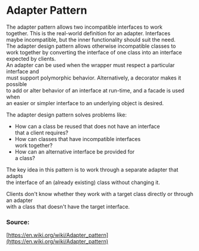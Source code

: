 # Adapter Pattern

The adapter pattern allows two incompatible interfaces to work <br>
together. This is the real-world definition for an adapter. Interfaces<br>
maybe incompatible, but the inner functionality should suit the need.<br>
The adapter design pattern allows otherwise incompatible classes to <br>
work together by converting the interface of one class into an interface <br>
expected by clients.<Br>
An adapter can be used when the wrapper must respect a particular interface and<br> 
must support polymorphic behavior. Alternatively, a decorator makes it possible <br>
to add or alter behavior of an interface at run-time, and a facade is used when<br>
an easier or simpler interface to an underlying object is desired.

The adapter design pattern solves problems like:

* How can a class be reused that does not have an interface <br>
  that a client requires?
* How can classes that have incompatible interfaces <BR>
  work together?
* How can an alternative interface be provided for <bR>
a class?
  
The key idea in this pattern is to work through a separate adapter that adapts<BR>
the interface of an (already existing) class without changing it.

Clients don't know whether they work with a target class directly or through an adapter<BR>
with a class that doesn't have the target interface.

### Source:
[https://en.wiki.org/wiki/Adapter_pattern](https://en.wiki.org/wiki/Adapter_pattern)
